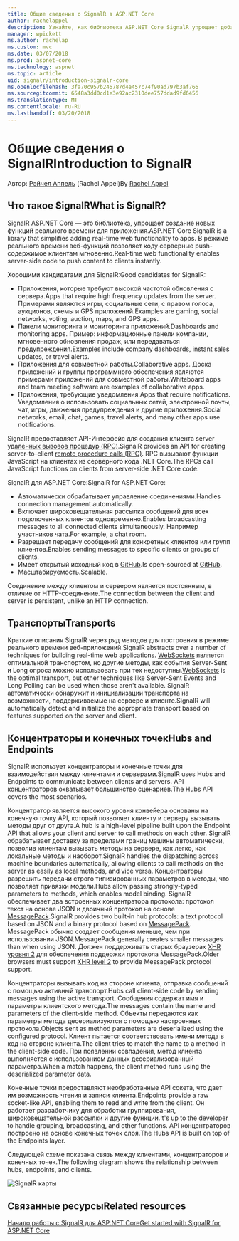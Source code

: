 ```yaml
---
title: Общие сведения о SignalR в ASP.NET Core
author: rachelappel
description: Узнайте, как библиотека ASP.NET Core SignalR упрощает добавление функциональности в реальном времени веб-приложения.
manager: wpickett
ms.author: rachelap
ms.custom: mvc
ms.date: 03/07/2018
ms.prod: aspnet-core
ms.technology: aspnet
ms.topic: article
uid: signalr/introduction-signalr-core
ms.openlocfilehash: 3fa70c957b246787d4e457c74f90ad797b3af766
ms.sourcegitcommit: 6548a3dd0cd1e3e92ac2310dee757ddad9fd6456
ms.translationtype: MT
ms.contentlocale: ru-RU
ms.lasthandoff: 03/20/2018
---
```

# <a name="introduction-to-signalr"></a><span data-ttu-id="f1b68-103">Общие сведения о SignalR</span><span class="sxs-lookup"><span data-stu-id="f1b68-103">Introduction to SignalR</span></span>

<span data-ttu-id="f1b68-104">Автор: [Рэйчел Аппель](https://twitter.com/rachelappel) (Rachel Appel)</span><span class="sxs-lookup"><span data-stu-id="f1b68-104">By [Rachel Appel](https://twitter.com/rachelappel)</span></span>

## <a name="what-is-signalr"></a><span data-ttu-id="f1b68-105">Что такое SignalR</span><span class="sxs-lookup"><span data-stu-id="f1b68-105">What is SignalR?</span></span>

<span data-ttu-id="f1b68-106">SignalR ASP.NET Core — это библиотека, упрощает создание новых функций реального времени для приложения.</span><span class="sxs-lookup"><span data-stu-id="f1b68-106">ASP.NET Core SignalR is a library that simplifies adding real-time web functionality to apps.</span></span> <span data-ttu-id="f1b68-107">В режиме реального времени веб-функций позволяет коду серверные push-содержимое клиентам мгновенно.</span><span class="sxs-lookup"><span data-stu-id="f1b68-107">Real-time web functionality enables server-side code to push content to clients instantly.</span></span>

<span data-ttu-id="f1b68-108">Хорошими кандидатами для SignalR:</span><span class="sxs-lookup"><span data-stu-id="f1b68-108">Good candidates for SignalR:</span></span>

* <span data-ttu-id="f1b68-109">Приложения, которые требуют высокой частотой обновления с сервера.</span><span class="sxs-lookup"><span data-stu-id="f1b68-109">Apps that require high frequency updates from the server.</span></span> <span data-ttu-id="f1b68-110">Примерами являются игры, социальные сети, с правом голоса, аукционов, схемы и GPS приложений.</span><span class="sxs-lookup"><span data-stu-id="f1b68-110">Examples are gaming, social networks, voting, auction, maps, and GPS apps.</span></span>
* <span data-ttu-id="f1b68-111">Панели мониторинга и мониторинга приложений.</span><span class="sxs-lookup"><span data-stu-id="f1b68-111">Dashboards and monitoring apps.</span></span> <span data-ttu-id="f1b68-112">Пример: информационные панели компании, мгновенного обновления продаж, или передаваться предупреждения.</span><span class="sxs-lookup"><span data-stu-id="f1b68-112">Examples include company dashboards, instant sales updates, or travel alerts.</span></span>
* <span data-ttu-id="f1b68-113">Приложения для совместной работы.</span><span class="sxs-lookup"><span data-stu-id="f1b68-113">Collaborative apps.</span></span> <span data-ttu-id="f1b68-114">Доска приложений и группы программного обеспечения являются примерами приложений для совместной работы.</span><span class="sxs-lookup"><span data-stu-id="f1b68-114">Whiteboard apps and team meeting software are examples of collaborative apps.</span></span>
* <span data-ttu-id="f1b68-115">Приложения, требующие уведомления.</span><span class="sxs-lookup"><span data-stu-id="f1b68-115">Apps that require notifications.</span></span> <span data-ttu-id="f1b68-116">Уведомления о использовать социальных сетей, электронной почты, чат, игры, движения предупреждения и другие приложения.</span><span class="sxs-lookup"><span data-stu-id="f1b68-116">Social networks, email, chat, games, travel alerts, and many other apps use notifications.</span></span>

<span data-ttu-id="f1b68-117">SignalR предоставляет API-Интерфейс для создания клиента server [удаленных вызовов процедур (RPC)](https://wikipedia.org/wiki/Remote_procedure_call).</span><span class="sxs-lookup"><span data-stu-id="f1b68-117">SignalR provides an API for creating server-to-client [remote procedure calls (RPC)](https://wikipedia.org/wiki/Remote_procedure_call).</span></span> <span data-ttu-id="f1b68-118">RPC вызывают функции JavaScript на клиентах из серверного кода .NET Core.</span><span class="sxs-lookup"><span data-stu-id="f1b68-118">The RPCs call JavaScript functions on clients from server-side .NET Core code.</span></span>

<span data-ttu-id="f1b68-119">SignalR для ASP.NET Core:</span><span class="sxs-lookup"><span data-stu-id="f1b68-119">SignalR for ASP.NET Core:</span></span>

* <span data-ttu-id="f1b68-120">Автоматически обрабатывает управление соединениями.</span><span class="sxs-lookup"><span data-stu-id="f1b68-120">Handles connection management automatically.</span></span>
* <span data-ttu-id="f1b68-121">Включает широковещательная рассылка сообщений для всех подключенных клиентов одновременно.</span><span class="sxs-lookup"><span data-stu-id="f1b68-121">Enables broadcasting messages to all connected clients simultaneously.</span></span> <span data-ttu-id="f1b68-122">Например участников чата.</span><span class="sxs-lookup"><span data-stu-id="f1b68-122">For example, a chat room.</span></span>
* <span data-ttu-id="f1b68-123">Разрешает передачу сообщений для конкретных клиентов или групп клиентов.</span><span class="sxs-lookup"><span data-stu-id="f1b68-123">Enables sending messages to specific clients or groups of clients.</span></span>
* <span data-ttu-id="f1b68-124">Имеет открытый исходный код в [GitHub](https://github.com/aspnet/signalr).</span><span class="sxs-lookup"><span data-stu-id="f1b68-124">Is open-sourced at [GitHub](https://github.com/aspnet/signalr).</span></span>
* <span data-ttu-id="f1b68-125">Масштабируемость.</span><span class="sxs-lookup"><span data-stu-id="f1b68-125">Scalable.</span></span>

<span data-ttu-id="f1b68-126">Соединение между клиентом и сервером является постоянным, в отличие от HTTP-соединение.</span><span class="sxs-lookup"><span data-stu-id="f1b68-126">The connection between the client and server is persistent, unlike an HTTP connection.</span></span>

## <a name="transports"></a><span data-ttu-id="f1b68-127">Транспорты</span><span class="sxs-lookup"><span data-stu-id="f1b68-127">Transports</span></span>

<span data-ttu-id="f1b68-128">Краткие описания SignalR через ряд методов для построения в режиме реального времени веб-приложений.</span><span class="sxs-lookup"><span data-stu-id="f1b68-128">SignalR abstracts over a number of techniques for building real-time web applications.</span></span> <span data-ttu-id="f1b68-129">[WebSockets](https://tools.ietf.org/html/rfc7118) является оптимальной транспортом, но другие методы, как события Server-Sent и Long опроса можно использовать при тех недоступны.</span><span class="sxs-lookup"><span data-stu-id="f1b68-129">[WebSockets](https://tools.ietf.org/html/rfc7118) is the optimal transport, but other techniques like Server-Sent Events and Long Polling can be used when those aren't available.</span></span> <span data-ttu-id="f1b68-130">SignalR автоматически обнаружит и инициализации транспорта на возможности, поддерживаемые на сервере и клиенте.</span><span class="sxs-lookup"><span data-stu-id="f1b68-130">SignalR will automatically detect and initialize the appropriate transport based on features supported on the server and client.</span></span>

## <a name="hubs-and-endpoints"></a><span data-ttu-id="f1b68-131">Концентраторы и конечных точек</span><span class="sxs-lookup"><span data-stu-id="f1b68-131">Hubs and Endpoints</span></span>

<span data-ttu-id="f1b68-132">SignalR использует концентраторы и конечные точки для взаимодействия между клиентами и серверами.</span><span class="sxs-lookup"><span data-stu-id="f1b68-132">SignalR uses Hubs and Endpoints to communicate between clients and servers.</span></span> <span data-ttu-id="f1b68-133">API концентраторов охватывает большинство сценариев.</span><span class="sxs-lookup"><span data-stu-id="f1b68-133">The Hubs API covers the most scenarios.</span></span>

<span data-ttu-id="f1b68-134">Концентратор является высокого уровня конвейера основаны на конечную точку API, который позволяет клиенту и серверу вызывать методы друг от друга.</span><span class="sxs-lookup"><span data-stu-id="f1b68-134">A hub is a high-level pipeline built upon the Endpoint API that allows your client and server to call methods on each other.</span></span> <span data-ttu-id="f1b68-135">SignalR обрабатывает доставку за пределами границ машины автоматически, позволив клиентам вызывать методы на сервере, как легко, как локальные методы и наоборот.</span><span class="sxs-lookup"><span data-stu-id="f1b68-135">SignalR handles the dispatching across machine boundaries automatically, allowing clients to call methods on the server as easily as local methods, and vice versa.</span></span> <span data-ttu-id="f1b68-136">Концентраторы разрешить передачи строго типизированных параметров в методы, что позволяет привязки модели.</span><span class="sxs-lookup"><span data-stu-id="f1b68-136">Hubs allow passing strongly-typed parameters to methods, which enables model binding.</span></span> <span data-ttu-id="f1b68-137">SignalR обеспечивает два встроенных концентратора протокола: протокол текст на основе JSON и двоичный протокол на основе [MessagePack](https://msgpack.org/).</span><span class="sxs-lookup"><span data-stu-id="f1b68-137">SignalR provides two built-in hub protocols: a text protocol based on JSON and a binary protocol based on [MessagePack](https://msgpack.org/).</span></span>  <span data-ttu-id="f1b68-138">MessagePack обычно создает сообщения меньше, чем при использовании JSON.</span><span class="sxs-lookup"><span data-stu-id="f1b68-138">MessagePack generally creates smaller messages than when using JSON.</span></span> <span data-ttu-id="f1b68-139">Должен поддерживать старых браузерах [XHR уровня 2](https://caniuse.com/#feat=xhr2) для обеспечения поддержки протокола MessagePack.</span><span class="sxs-lookup"><span data-stu-id="f1b68-139">Older browsers must support [XHR level 2](https://caniuse.com/#feat=xhr2) to provide MessagePack protocol support.</span></span>

<span data-ttu-id="f1b68-140">Концентраторы вызывать код на стороне клиента, отправка сообщений с помощью активный транспорт.</span><span class="sxs-lookup"><span data-stu-id="f1b68-140">Hubs call client-side code by sending messages using the active transport.</span></span> <span data-ttu-id="f1b68-141">Сообщения содержат имя и параметры клиентского метода.</span><span class="sxs-lookup"><span data-stu-id="f1b68-141">The messages contain the name and parameters of the client-side method.</span></span> <span data-ttu-id="f1b68-142">Объекты передаются как параметры метода десериализуются с помощью настроенных протокола.</span><span class="sxs-lookup"><span data-stu-id="f1b68-142">Objects sent as method parameters are deserialized using the configured protocol.</span></span> <span data-ttu-id="f1b68-143">Клиент пытается соответствовать имени метода в код на стороне клиента.</span><span class="sxs-lookup"><span data-stu-id="f1b68-143">The client tries to match the name to a method in the client-side code.</span></span> <span data-ttu-id="f1b68-144">При появлении совпадения, метод клиента выполняется с использованием данных десериализованный параметра.</span><span class="sxs-lookup"><span data-stu-id="f1b68-144">When a match happens, the client method runs using the deserialized parameter data.</span></span>

<span data-ttu-id="f1b68-145">Конечные точки предоставляют необработанные API сокета, что дает им возможность чтения и записи клиента.</span><span class="sxs-lookup"><span data-stu-id="f1b68-145">Endpoints provide a raw socket-like API, enabling them to read and write from the client.</span></span> <span data-ttu-id="f1b68-146">Он работает разработчику для обработки группирования, широковещательной рассылки и другие функции.</span><span class="sxs-lookup"><span data-stu-id="f1b68-146">It's up to the developer to handle grouping, broadcasting, and other functions.</span></span> <span data-ttu-id="f1b68-147">API концентраторов построено на основе конечных точек слоя.</span><span class="sxs-lookup"><span data-stu-id="f1b68-147">The Hubs API is built on top of the Endpoints layer.</span></span>

<span data-ttu-id="f1b68-148">Следующей схеме показана связь между клиентами, концентраторов и конечных точек.</span><span class="sxs-lookup"><span data-stu-id="f1b68-148">The following diagram shows the relationship between hubs, endpoints, and clients.</span></span>

![SignalR карты](introduction-signalr-core/_static/signalr-core-architecture.png)

## <a name="related-resources"></a><span data-ttu-id="f1b68-150">Связанные ресурсы</span><span class="sxs-lookup"><span data-stu-id="f1b68-150">Related resources</span></span>

[<span data-ttu-id="f1b68-151">Начало работы с SignalR для ASP.NET Core</span><span class="sxs-lookup"><span data-stu-id="f1b68-151">Get started with SignalR for ASP.NET Core</span></span>](xref:signalr/get-started-signalr-core)
